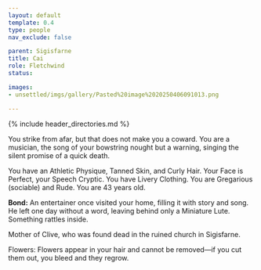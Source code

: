 ```yaml
---
layout: default
template: 0.4
type: people
nav_exclude: false

parent: Sigisfarne
title: Cai
role: Fletchwind
status: 

images:
- unsettled/imgs/gallery/Pasted%20image%2020250406091013.png

---
```


{% include header_directories.md %}

You strike from afar, but that does not make you a coward. You are a musician, the song of your bowstring nought but a warning, singing the silent promise of a quick death.

You have an Athletic Physique, Tanned Skin, and Curly Hair. Your Face is Perfect, your Speech Cryptic. You have Livery Clothing. You are Gregarious (sociable) and Rude. You are 43 years old.

**Bond:** An entertainer once visited your home, filling it with story and song. He left one day without a word, leaving behind only a Miniature Lute. Something rattles inside.

Mother of Clive, who was found dead in the ruined church in Sigisfarne.

Flowers: Flowers appear in your hair and cannot be removed—if you cut them out, you bleed and they regrow.